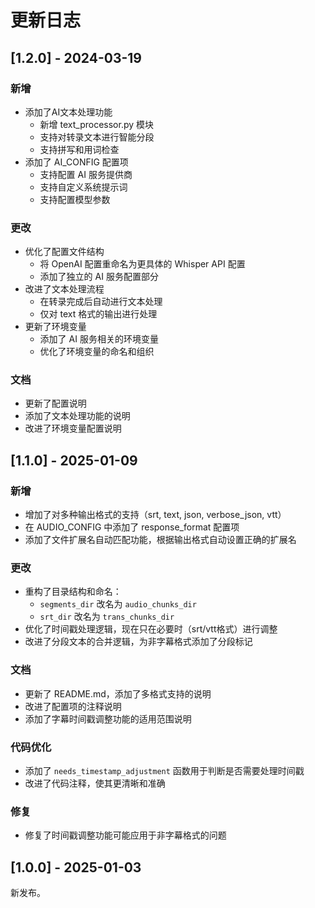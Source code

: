 # 更新日志

## [1.2.0] - 2024-03-19

### 新增
- 添加了AI文本处理功能
  - 新增 text_processor.py 模块
  - 支持对转录文本进行智能分段
  - 支持拼写和用词检查
- 添加了 AI_CONFIG 配置项
  - 支持配置 AI 服务提供商
  - 支持自定义系统提示词
  - 支持配置模型参数

### 更改
- 优化了配置文件结构
  - 将 OpenAI 配置重命名为更具体的 Whisper API 配置
  - 添加了独立的 AI 服务配置部分
- 改进了文本处理流程
  - 在转录完成后自动进行文本处理
  - 仅对 text 格式的输出进行处理
- 更新了环境变量
  - 添加了 AI 服务相关的环境变量
  - 优化了环境变量的命名和组织

### 文档
- 更新了配置说明
- 添加了文本处理功能的说明
- 改进了环境变量配置说明


## [1.1.0] - 2025-01-09

### 新增
- 增加了对多种输出格式的支持（srt, text, json, verbose_json, vtt）
- 在 AUDIO_CONFIG 中添加了 response_format 配置项
- 添加了文件扩展名自动匹配功能，根据输出格式自动设置正确的扩展名

### 更改
- 重构了目录结构和命名：
  - `segments_dir` 改名为 `audio_chunks_dir`
  - `srt_dir` 改名为 `trans_chunks_dir`
- 优化了时间戳处理逻辑，现在只在必要时（srt/vtt格式）进行调整
- 改进了分段文本的合并逻辑，为非字幕格式添加了分段标记

### 文档
- 更新了 README.md，添加了多格式支持的说明
- 改进了配置项的注释说明
- 添加了字幕时间戳调整功能的适用范围说明

### 代码优化
- 添加了 `needs_timestamp_adjustment` 函数用于判断是否需要处理时间戳
- 改进了代码注释，使其更清晰和准确

### 修复
- 修复了时间戳调整功能可能应用于非字幕格式的问题


## [1.0.0] - 2025-01-03

新发布。